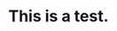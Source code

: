 <!DOCTYPE html>
<html lang="en">

<head>
 <meta charset="UTF-8">
 <title>Test</title>
</head>
<body>
<h1>This is a test.</h1>

</body>
</html>
